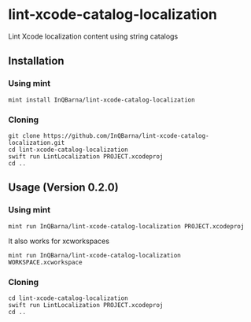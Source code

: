 # lint-xcode-catalog-localization
Lint Xcode localization content using string catalogs

## Installation

### Using mint
```mint install InQBarna/lint-xcode-catalog-localization```

### Cloning
```
git clone https://github.com/InQBarna/lint-xcode-catalog-localization.git
cd lint-xcode-catalog-localization
swift run LintLocalization PROJECT.xcodeproj
cd ..
```

## Usage (Version 0.2.0)

### Using mint

```
mint run InQBarna/lint-xcode-catalog-localization PROJECT.xcodeproj
```

It also works for xcworkspaces

```
mint run InQBarna/lint-xcode-catalog-localization WORKSPACE.xcworkspace
```

### Cloning

```
cd lint-xcode-catalog-localization
swift run LintLocalization PROJECT.xcodeproj
cd ..
```
